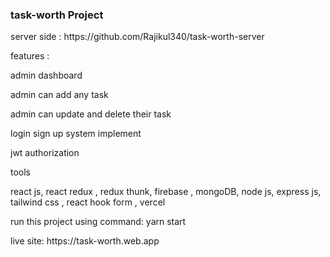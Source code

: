 ### task-worth Project
<p>server side : https://github.com/Rajikul340/task-worth-server</p>
 features :
<p>admin dashboard</p>
 <p> admin can add any task </p>
<p>admin can update and delete their task</p>
<p>login sign up system implement</p>
  <p>jwt authorization </p>
 tools
  <p>react js, react redux , redux thunk, firebase , mongoDB, node js, express js, tailwind css , react hook form , vercel</p>
  run this project using command:  yarn start 
 <p> live site: https://task-worth.web.app</p>
